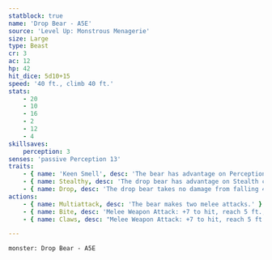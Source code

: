 ```yaml
---
statblock: true
name: 'Drop Bear - A5E'
source: 'Level Up: Monstrous Menagerie'
size: Large
type: Beast
cr: 3
ac: 12
hp: 42
hit_dice: 5d10+15
speed: '40 ft., climb 40 ft.'
stats:
    - 20
    - 10
    - 16
    - 2
    - 12
    - 4
skillsaves:
    perception: 3
senses: 'passive Perception 13'
traits:
    - { name: 'Keen Smell', desc: 'The bear has advantage on Perception checks that rely on smell.' }
    - { name: Stealthy, desc: 'The drop bear has advantage on Stealth checks in forested areas.' }
    - { name: Drop, desc: 'The drop bear takes no damage from falling 40 feet or fewer and deals an extra 7 (2d6) damage when it hits with an attack after falling at least 20 feet. A creature that takes this extra damage is knocked prone.' }
actions:
    - { name: Multiattack, desc: 'The bear makes two melee attacks.' }
    - { name: Bite, desc: 'Melee Weapon Attack: +7 to hit, reach 5 ft., one target. Hit: 9 (1d8+5) piercing damage.' }
    - { name: Claws, desc: "Melee Weapon Attack: +7 to hit, reach 5 ft., one target. Hit: 7 (1d4+5) slashing damage. If the target is a Medium or smaller creature, it is grappled (escape DC 15). Until this grapple ends, the bear can't attack a different target with its claws." }

---
```

```statblock
monster: Drop Bear - A5E
```
